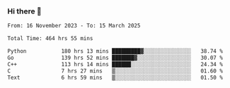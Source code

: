 ### Hi there 👋

<!--
**floyiac/floyiac** is a ✨ _special_ ✨ repository because its `README.md` (this file) appears on your GitHub profile.

Here are some ideas to get you started:

- 🔭 I’m currently working on ...
- 🌱 I’m currently learning ...
- 👯 I’m looking to collaborate on ...
- 🤔 I’m looking for help with ...
- 💬 Ask me about ...
- 📫 How to reach me: ...
- 😄 Pronouns: ...
- ⚡ Fun fact: ...
-->

<!--START_SECTION:waka-->

```txt
From: 16 November 2023 - To: 15 March 2025

Total Time: 464 hrs 55 mins

Python           180 hrs 13 mins █████████▓░░░░░░░░░░░░░░░   38.74 %
Go               139 hrs 52 mins ███████▓░░░░░░░░░░░░░░░░░   30.07 %
C++              113 hrs 14 mins ██████░░░░░░░░░░░░░░░░░░░   24.34 %
C                7 hrs 27 mins   ▒░░░░░░░░░░░░░░░░░░░░░░░░   01.60 %
Text             6 hrs 59 mins   ▒░░░░░░░░░░░░░░░░░░░░░░░░   01.50 %
```

<!--END_SECTION:waka-->
